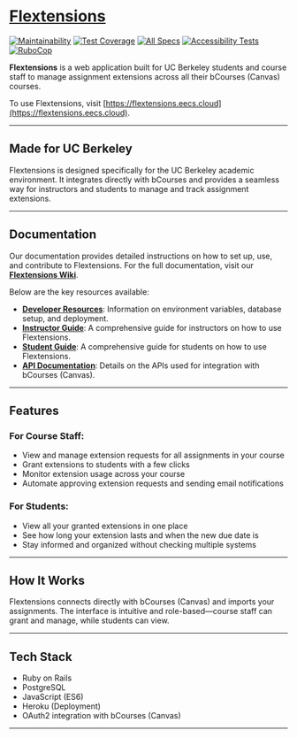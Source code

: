 # [Flextensions](https://flextensions.eecs.cloud)
[![Maintainability](https://api.codeclimate.com/v1/badges/8d99ec9a1784ddba34ac/maintainability)](https://codeclimate.com/github/cs169/flextensions/maintainability) 
[![Test Coverage](https://api.codeclimate.com/v1/badges/8d99ec9a1784ddba34ac/test_coverage)](https://codeclimate.com/github/cs169/flextensions/test_coverage) 
[![All Specs](https://github.com/cs169/flextensions/actions/workflows/main.yml/badge.svg)](https://github.com/cs169/flextensions/actions/workflows/main.yml) 
[![Accessibility Tests](https://github.com/cs169/flextensions/actions/workflows/a11y.yml/badge.svg)](https://github.com/cs169/flextensions/actions/workflows/a11y.yml)
[![RuboCop](https://github.com/cs169/flextensions/actions/workflows/rubocop.yml/badge.svg)](https://github.com/cs169/flextensions/actions/workflows/rubocop.yml)


**Flextensions** is a web application built for UC Berkeley students and course staff to manage assignment extensions across all their bCourses (Canvas) courses.

To use Flextensions, visit [https://flextensions.eecs.cloud](https://flextensions.eecs.cloud).


---

## Made for UC Berkeley

Flextensions is designed specifically for the UC Berkeley academic environment. It integrates directly with bCourses and provides a seamless way for instructors and students to manage and track assignment extensions.


---


## Documentation
Our documentation provides detailed instructions on how to set up, use, and contribute to Flextensions.
For the full documentation, visit our **[Flextensions Wiki](https://github.com/berkeley-cdss/flextensions/wiki)**.

Below are the key resources available:
- **[Developer Resources](https://github.com/berkeley-cdss/flextensions/wiki/Developer-Resources)**: Information on environment variables, database setup, and deployment.
- **[Instructor Guide](https://github.com/berkeley-cdss/flextensions/wiki/Instructor-Resources)**: A comprehensive guide for instructors on how to use Flextensions.
- **[Student Guide](https://github.com/berkeley-cdss/flextensions/wiki/Student-Resourcess)**: A comprehensive guide for students on how to use Flextensions.
- **[API Documentation](https://github.com/saasbook/esaas-swagger)**: Details on the APIs used for integration with bCourses (Canvas).

---

## Features

### For Course Staff:
- View and manage extension requests for all assignments in your course
- Grant extensions to students with a few clicks
- Monitor extension usage across your course
- Automate approving extension requests and sending email notifications

### For Students:
- View all your granted extensions in one place
- See how long your extension lasts and when the new due date is
- Stay informed and organized without checking multiple systems

---

## How It Works

Flextensions connects directly with bCourses (Canvas) and imports your assignments. The interface is intuitive and role-based—course staff can grant and manage, while students can view.

---

## Tech Stack

- Ruby on Rails  
- PostgreSQL  
- JavaScript (ES6)  
- Heroku (Deployment)  
- OAuth2 integration with bCourses (Canvas)

---
